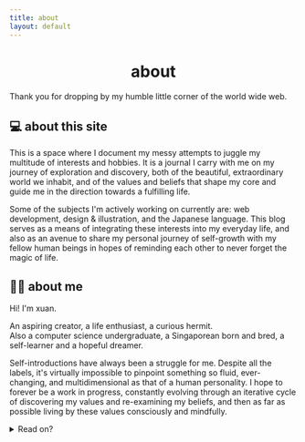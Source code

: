 ```yaml
---
title: about
layout: default
---
```


<h1 style="text-align:center">about</h1>

Thank you for dropping by my humble little corner of the world wide web.

<h2>💻 about this site</h2>
This is a space where I document my messy attempts to juggle my multitude of interests and hobbies. It is a journal I carry with me on my journey of exploration and discovery, both of the beautiful, extraordinary world we inhabit, and of the values and beliefs that shape my core and guide me in the direction towards a fulfilling life.

Some of the subjects I'm actively working on currently are: web development, design & illustration, and the Japanese language. This blog serves as a means of integrating these interests into my everyday life, and also as an avenue to share my personal journey of self-growth with my fellow human beings in hopes of reminding each other to never forget the magic of life.

<h2>🙋‍♀️ about me</h2>
Hi! I'm xuan.

An aspiring creator, a life enthusiast, a curious hermit.<br>
Also a computer science undergraduate, a Singaporean born and bred, a self-learner and a hopeful dreamer.

Self-introductions have always been a struggle for me. Despite all the labels, it's virtually impossible to pinpoint something so fluid, ever-changing, and multidimensional as that of a human personality. I hope to forever be a work in progress, constantly evolving through an iterative cycle of discovering my values and re-examining my beliefs, and then as far as possible living by these values consciously and mindfully.

<details>
<summary>Read on?</summary>
<h3>💖 my values</h3>
I keep and regularly revise a short list of around 10 values that resonate the most strongly with me, and I strive to make decisions in accordance with these values. Here's the list ordered somewhat according to importance:
<ul>
<li><b>Love</b>: referring to love in a general, all-encompassing sense - love for ourselves and others, for what we do, for the environment and the planet, for all living beings, for life itself. </li>
<li><b>Kindness</b>: to treat others and ourselves with care and compassion.</li>
<li><b>Authenticity</b>: to live in congruence with my values and beliefs. </li>
<li><b>Curiosity</b>: to be curious about the world around me, how things work, why things are the way they are. To never stop questioning.</li>
<li><b>Creativity</b>: to imagine, ideate, and make things that reflect our wonderful idiosyncrasies.</li>
<li><b>Freedom</b>: to have the ability to pursue what I want in life.</li>
<li><b>Consistency</b>: to have the discipline to maintain a happy and productive state over the long term.</li>
<li><b>Courage</b>: to be brave in the face of fear.</li>
<li><b>Peace</b>: to maintain inner calm in the midst of chaos.</li>
<li><b>Health</b>: to appreciate my physical and mental wellbeing and to celebrate what my body and mind can accomplish.</li>
</ul>
<h3>💡 interests</h3>
<p>I have a broad range of interests, but I am most passionate when creating things (art, writing, programming, the list goes on...) and learning languages. Other activities I enjoy on my free time include: reading, listening to music, singing, photography, watching neighbourhood birds do their thing, messing around on my digital piano, cooking, reading blogs, drinking coffee. </p>
<p>Learning new things fuels my soul and allows me to see the bigger picture and to draw connections between seemingly unrelated concepts. My thirst for knowledge knows no bounds - from natural sciences to the arts and humanities, from philosophy to botany - collecting nuggets of knowledge can be incredibly exciting.</p>

<h3>🌱 why veganism?</h3>
<p>I consider myself a huge lover of animals, although it still surprises me how I'd lived 20 odd years without questioning the idea of eating the flesh of the very animals I claimed to love. In September 2019, I converted to veganism overnight after watching Earthlings, a documentary which exposes the horrors of the meat, dairy and egg industries. It was a much-needed awakening to the reality that I was directly sentencing innocent sentient beings to their deaths simply by being an ignorant consumer. (I am by no means implying that all meat eaters are ignorant; rather, I am disappointed in how oblivious I was to the extent of suffering I was causing through the seemingly innocuous act of buying and consuming meat.) In addition, learning about the negative environmental impacts resulting from livestock agriculture further reinforced my belief in veganism.</p>
<p>After going vegan, it felt as though a heavy load was lifted off my shoulders. My subconscious probably had an inkling that something was amiss all along, and making the switch helped sort out the inconsistencies I didn't know I had regarding my views on animals and food. More importantly, it has taught me to live more consciously; to be more in tune with my own emotions, more aware of the repercussions of my actions, and more proactive in steering my life towards a more meaningful existence.</p>
<p>To me, choosing not to partake in the exploitation of animals and the destruction of the environment is a commitment to show love and kindness towards animals, the planet, and myself.</p> 
<br><hr><br>
<p>If you've made it all the way down, I must say I'm very touched. Thank you for sharing the past few minutes of your time with me, and I'd love to hear from you too.</p>
</details>
<!--
You can use HTML elements in Markdown, such as the comment element, and they won't be affected by a markdown parser. However, if you create an HTML element in your markdown file, you cannot use markdown syntax within that element's contents.
-->
